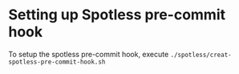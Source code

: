 # Setting up Spotless pre-commit hook

To setup the spotless pre-commit hook, execute `./spotless/creat-spotless-pre-commit-hook.sh` 